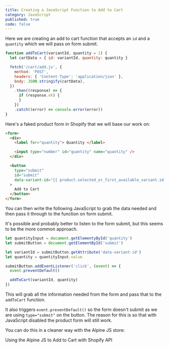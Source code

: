 ```yaml
---
title: Creating a JavaScript Function to Add to Cart
category: JavaScript
published: true
code: false
---
```


Here we are creating an add to cart function that accepts an `id` and a `quantity` which we will pass on form submit.

```js
function addToCart(variantId, quantity = 1) {
  let cartData = { id: variantId, quantity: quantity }

  fetch('/cart/add.js', {
    method: 'POST',
    headers: { 'Content-Type': 'application/json' },
    body: JSON.stringify(cartData),
  })
    .then((response) => {
      if (response.ok) {
      }
    })
    .catch((error) => console.error(error))
}
```

Here's a faked product form in Shopify that we will base our work on:

```html
<form>
  <div>
    <label for="quantity"> Quantity </label>

    <input type="number" id="quantity" name="quantity" />
  </div>

  <button
    type="submit"
    id="submit"
    data-variant-id="{{ product.selected_or_first_available_variant.id }}"
  >
    Add to Cart
  </button>
</form>
```

You can then write the following JavaScript to grab the data needed and then pass it through to the function on form submit.

It's possible and probably better to listen to the form submit, but this seems to be the more common approach.

```js
let quantityInput = document.getElementyById('quantity')
let submitButton = document.getElementById('submit')

let variantId = submitButton.getAttribute('data-variant-id')
let quantity = quantityInput.value

submitButton.addEventListener('click', (event) => {
  event.preventDefault()

  addToCart(variantId, quantity)
})
```

This will grab all the information needed from the form and pass that to the `addToCart` function.

It also triggers `event.preventDefault()` so the form doesn't submit as we are using `type="submit"` on the button. The reason for this is so that with JavaScript disabled the product form will still work.

You can do this in a cleaner way with the Alpine JS store:

<nuxt-link to="alpine-add-to-cart-shopify-api">
  Using the Alpine JS to Add to Cart with Shopify API
</nuxt-link>
